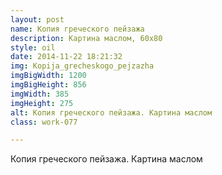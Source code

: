 ```yaml
---
layout: post
name: Копия греческого пейзажа
description: Картина маслом, 60x80
style: oil
date: 2014-11-22 18:21:32
img: Kopija_grecheskogo_pejzazha
imgBigWidth: 1200
imgBigHeight: 856
imgWidth: 385
imgHeight: 275
alt: Копия греческого пейзажа. Картина маслом
class: work-077

---
```


Копия греческого пейзажа. Картина маслом